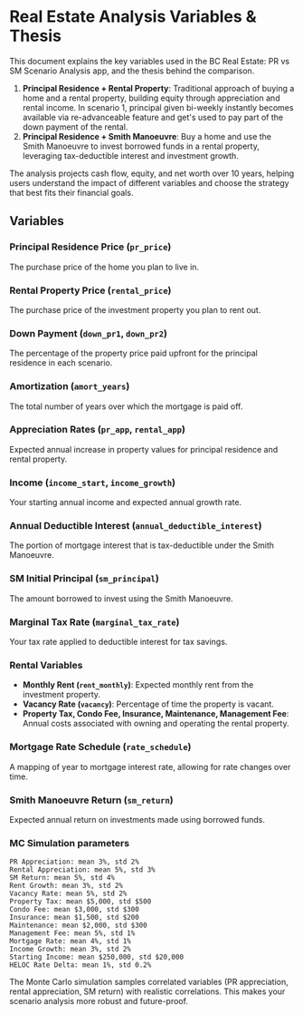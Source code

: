 # Real Estate Analysis Variables & Thesis

This document explains the key variables used in the BC Real Estate: PR vs SM Scenario Analysis app, and the thesis behind the comparison.

1. **Principal Residence + Rental Property**: Traditional approach of buying a home and a rental property, building equity through appreciation and rental income. In scenario 1, principal given bi-weekly instantly becomes available via re-advanceable feature and get's used to pay part of the down payment of the rental.
2. **Principal Residence + Smith Manoeuvre**: Buy a home and use the Smith Manoeuvre to invest borrowed funds in a rental property, leveraging tax-deductible interest and investment growth.  

The analysis projects cash flow, equity, and net worth over 10 years, helping users understand the impact of different variables and choose the strategy that best fits their financial goals.

## Variables

### Principal Residence Price (`pr_price`)
The purchase price of the home you plan to live in.

### Rental Property Price (`rental_price`)
The purchase price of the investment property you plan to rent out.

### Down Payment (`down_pr1`, `down_pr2`)
The percentage of the property price paid upfront for the principal residence in each scenario.

### Amortization (`amort_years`)
The total number of years over which the mortgage is paid off.

### Appreciation Rates (`pr_app`, `rental_app`)
Expected annual increase in property values for principal residence and rental property.

### Income (`income_start`, `income_growth`)
Your starting annual income and expected annual growth rate.

### Annual Deductible Interest (`annual_deductible_interest`)
The portion of mortgage interest that is tax-deductible under the Smith Manoeuvre.

### SM Initial Principal (`sm_principal`)
The amount borrowed to invest using the Smith Manoeuvre.

### Marginal Tax Rate (`marginal_tax_rate`)
Your tax rate applied to deductible interest for tax savings.

### Rental Variables
- **Monthly Rent (`rent_monthly`)**: Expected monthly rent from the investment property.
- **Vacancy Rate (`vacancy`)**: Percentage of time the property is vacant.
- **Property Tax, Condo Fee, Insurance, Maintenance, Management Fee**: Annual costs associated with owning and operating the rental property.

### Mortgage Rate Schedule (`rate_schedule`)
A mapping of year to mortgage interest rate, allowing for rate changes over time.

### Smith Manoeuvre Return (`sm_return`)
Expected annual return on investments made using borrowed funds.

### MC Simulation parameters
```
PR Appreciation: mean 3%, std 2%
Rental Appreciation: mean 5%, std 3%
SM Return: mean 5%, std 4%
Rent Growth: mean 3%, std 2%
Vacancy Rate: mean 5%, std 2%
Property Tax: mean $5,000, std $500
Condo Fee: mean $3,000, std $300
Insurance: mean $1,500, std $200
Maintenance: mean $2,000, std $300
Management Fee: mean 5%, std 1%
Mortgage Rate: mean 4%, std 1%
Income Growth: mean 3%, std 2%
Starting Income: mean $250,000, std $20,000
HELOC Rate Delta: mean 1%, std 0.2%
```
The Monte Carlo simulation samples correlated variables (PR appreciation, rental appreciation, SM return) with realistic correlations. This makes your scenario analysis more robust and future-proof. 

